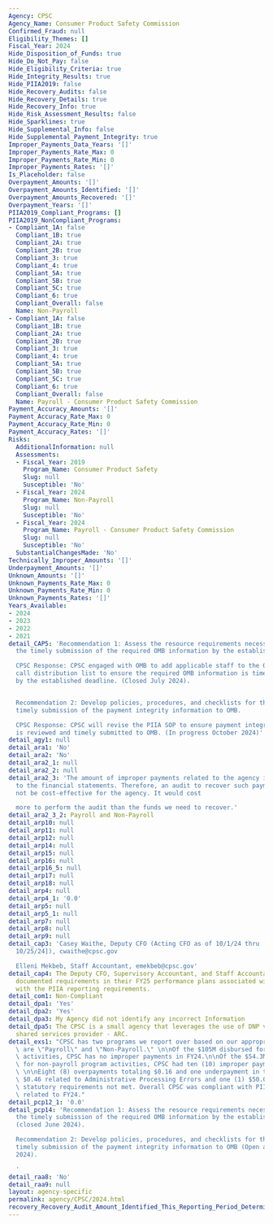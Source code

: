 ```yaml
---
Agency: CPSC
Agency_Name: Consumer Product Safety Commission
Confirmed_Fraud: null
Eligibility_Themes: []
Fiscal_Year: 2024
Hide_Disposition_of_Funds: true
Hide_Do_Not_Pay: false
Hide_Eligibility_Criteria: true
Hide_Integrity_Results: true
Hide_PIIA2019: false
Hide_Recovery_Audits: false
Hide_Recovery_Details: true
Hide_Recovery_Info: true
Hide_Risk_Assessment_Results: false
Hide_Sparklines: true
Hide_Supplemental_Info: false
Hide_Supplemental_Payment_Integrity: true
Improper_Payments_Data_Years: '[]'
Improper_Payments_Rate_Max: 0
Improper_Payments_Rate_Min: 0
Improper_Payments_Rates: '[]'
Is_Placeholder: false
Overpayment_Amounts: '[]'
Overpayment_Amounts_Identified: '[]'
Overpayment_Amounts_Recovered: '[]'
Overpayment_Years: '[]'
PIIA2019_Compliant_Programs: []
PIIA2019_NonCompliant_Programs:
- Compliant_1A: false
  Compliant_1B: true
  Compliant_2A: true
  Compliant_2B: true
  Compliant_3: true
  Compliant_4: true
  Compliant_5A: true
  Compliant_5B: true
  Compliant_5C: true
  Compliant_6: true
  Compliant_Overall: false
  Name: Non-Payroll
- Compliant_1A: false
  Compliant_1B: true
  Compliant_2A: true
  Compliant_2B: true
  Compliant_3: true
  Compliant_4: true
  Compliant_5A: true
  Compliant_5B: true
  Compliant_5C: true
  Compliant_6: true
  Compliant_Overall: false
  Name: Payroll - Consumer Product Safety Commission
Payment_Accuracy_Amounts: '[]'
Payment_Accuracy_Rate_Max: 0
Payment_Accuracy_Rate_Min: 0
Payment_Accuracy_Rates: '[]'
Risks:
  AdditionalInformation: null
  Assessments:
  - Fiscal_Year: 2019
    Program_Name: Consumer Product Safety
    Slug: null
    Susceptible: 'No'
  - Fiscal_Year: 2024
    Program_Name: Non-Payroll
    Slug: null
    Susceptible: 'No'
  - Fiscal_Year: 2024
    Program_Name: Payroll - Consumer Product Safety Commission
    Slug: null
    Susceptible: 'No'
  SubstantialChangesMade: 'No'
Technically_Improper_Amounts: '[]'
Underpayment_Amounts: '[]'
Unknown_Amounts: '[]'
Unknown_Payments_Rate_Max: 0
Unknown_Payments_Rate_Min: 0
Unknown_Payments_Rates: '[]'
Years_Available:
- 2024
- 2023
- 2022
- 2021
detail_CAP5: 'Recommendation 1: Assess the resource requirements necessary to ensure
  the timely submission of the required OMB information by the established deadline.

  CPSC Response: CPSC engaged with OMB to add applicable staff to the OMB annual data
  call distribution list to ensure the required OMB information is timely submitted
  by the established deadline. (Closed July 2024).


  Recommendation 2: Develop policies, procedures, and checklists for the review and
  timely submission of the payment integrity information to OMB.

  CPSC Response: CPSC will revise the PIIA SOP to ensure payment integrity information
  is reviewed and timely submitted to OMB. (In progress October 2024)'
detail_agy1: null
detail_ara1: 'No'
detail_ara2: 'No'
detail_ara2_1: null
detail_ara2_2: null
detail_ara2_3: 'The amount of improper payments related to the agency is immaterial
  to the financial statements. Therefore, an audit to recover such payments would
  not be cost-effective for the agency. It would cost

  more to perform the audit than the funds we need to recover.'
detail_ara2_3_2: Payroll and Non-Payroll
detail_arp10: null
detail_arp11: null
detail_arp12: null
detail_arp14: null
detail_arp15: null
detail_arp16: null
detail_arp16_5: null
detail_arp17: null
detail_arp18: null
detail_arp4: null
detail_arp4_1: '0.0'
detail_arp5: null
detail_arp5_1: null
detail_arp7: null
detail_arp8: null
detail_arp9: null
detail_cap3: 'Casey Waithe, Deputy CFO (Acting CFO as of 10/1/24 thru [at minimum
  10/25/24]), cwaithe@cpsc.gov

  Elleni Mekbeb, Staff Accountant, emekbeb@cpsc.gov'
detail_cap4: The Deputy CFO, Supervisory Accountant, and Staff Accountant will have
  documented requirements in their FY25 performance plans associated with complying
  with the PIIA reporting requirements.
detail_com1: Non-Compliant
detail_dpa1: 'Yes'
detail_dpa2: 'Yes'
detail_dpa3: My Agency did not identify any incorrect Information
detail_dpa5: The CPSC is a small agency that leverages the use of DNP via the financial
  shared services provider - ARC.
detail_exs1: "CPSC has two programs we report over based on our appropriations which\
  \ are \"Payroll\" and \"Non-Payroll.\" \n\nOf the $105M disbursed for payroll program\
  \ activities, CPSC has no improper payments in FY24.\n\nOf the $54.3M disbursed\
  \ for non-payroll program activities, CPSC had ten (10) improper payments in FY24:\
  \ \n\nEight (8) overpayments totaling $0.16 and one underpayment in the amount of\
  \ $0.46 related to Administrative Processing Errors and one (1) $50.00 related to\
  \ statutory requirements not met. Overall CPSC was compliant with PIIA reporting\
  \ related to FY24."
detail_pcp12_1: '0.0'
detail_pcp14: 'Recommendation 1: Assess the resource requirements necessary to ensure
  the timely submission of the required OMB information by the established deadline
  (closed June 2024).

  Recommendation 2: Develop policies, procedures, and checklists for the review and
  timely submission of the payment integrity information to OMB (Open as of October
  2024).

  '
detail_raa8: 'No'
detail_raa9: null
layout: agency-specific
permalink: agency/CPSC/2024.html
recovery_Recovery_Audit_Amount_Identified_This_Reporting_Period_Determined_Not_Collectable_Rate: 0.0
---
```

